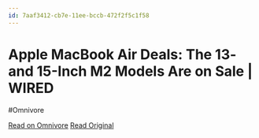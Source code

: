 ```yaml
---
id: 7aaf3412-cb7e-11ee-bccb-472f2f5c1f58
---
```


# Apple MacBook Air Deals: The 13- and 15-Inch M2 Models Are on Sale | WIRED
#Omnivore

[Read on Omnivore](https://omnivore.app/me/apple-mac-book-air-deals-the-13-and-15-inch-m-2-models-are-on-sa-18da97b7596)
[Read Original](https://www.wired.com/story/apple-macbook-air-deals-february-2024/)

